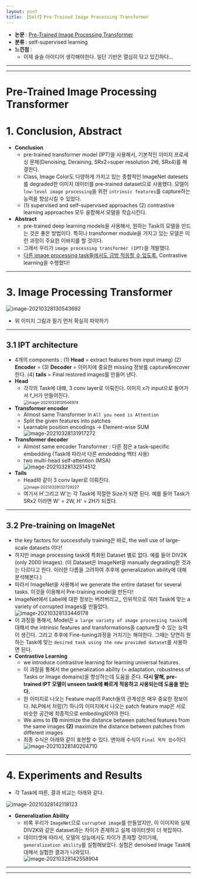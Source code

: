 ```yaml
---
layout: post
title: 【Self】Pre-Trained Image Processing Transformer
---
```


- **논문** : [Pre-Trained Image Processing Transformer](https://arxiv.org/abs/2012.00364)
- **분류** : self-supervised learning
- **느낀점** : 
  - 이제 슬슬 아이디어 생각해야한다. 일단 기반은 열심히 닦고 있긴하다...



---

---

# Pre-Trained Image Processing Transformer

# 1. Conclusion, Abstract

- **Conclusion**
  - pre-trained transformer model (IPT)을 사용해서, 기본적인 이미지 프로세싱 문제(Denoising, Deraining, SRx2=super resolution 2배, SRx4)를 해결한다.
  - Class, Image Color도 다양하게 가지고 있는 종합적인 ImageNet datesets를 degraded한 이미지 데이터를 pre-trained dataset으로 사용했다. 모델이 `low-level image processing`을 위한 `intrinsic features`를 capture하는 능력을 향상시킬 수 있었다.
  - (1) supervised and self-supervised approaches (2) contrastive learning approaches 모두 융합해서 모델을 학습시킨다.
- **Abstract**
  - pre-trained deep learning models을 사용해서, 원하는 Task의 모델을 만드는 것은 좋은 방법이다. 특히나 transformer module을 가지고 있는 모델은 이런 과정이 주요한 이바지를 할 것이다.
  - 그래서 우리가 `image processing transformer (IPT)`을 개발했다. 
  - <u>다른 image processing task들에서도 금방 적응할 수 있도록</u>, Contrastive learning을 수행했다!



---

# 3. Image Processing Transformer

![image-20210328130543692](https://github.com/junha1125/Imgaes_For_GitBlog/blob/master/Typora/image-20210328130543692.png?raw=tru)

- 위 이미지 그림과 필기 먼저 확실히 파악하기



---

## 3.1 IPT architecture

- 4개의 components : (1) **Head** = extract features from input imaeg) (2) **Encoder** = (3) **Decoder** = 이미지에 중요한 missing 정보를 capture&recover 한다.  (4)  **tails** =  Final restored images를 만들어 낸다.
- **Head** 
  - 각각의 Task에 대해, 3 conv layer로 이뤄진다. 이미지 x가 input으로 들어가서 f_H가 만들어진다.   
    <img src="https://github.com/junha1125/Imgaes_For_GitBlog/blob/master/Typora/image-20210328131546974.png?raw=tru" alt="image-20210328131546974" style="zoom:75%;" />
- **Transformer encoder**
  - Almost same Transformer in `All you need is Attention`
  - Split the given features into patches
  - Learnable position encodings -> Element-wise SUM    
    ![image-20210328131917272](https://github.com/junha1125/Imgaes_For_GitBlog/blob/master/Typora/image-20210328131917272.png?raw=tru)
- **Transformer decoder**
  - Almost same encoder Transformer : 다른 점은 a task-specific embedding (Task에 따라서 다른 emdedding 백터 사용)
  - two multi-head self-attention (MSA)     
    ![image-20210328132514512](https://github.com/junha1125/Imgaes_For_GitBlog/blob/master/Typora/image-20210328132514512.png?raw=tru)
- **Tails**
  - Head와 같이  3 conv layer로 이뤄진다.    
    <img src="https://github.com/junha1125/Imgaes_For_GitBlog/blob/master/Typora/image-20210328132729227.png?raw=tru" alt="image-20210328132729227" style="zoom:75%;" />
  - 여기서 H'그리고 W'는 각 Task에 적절한 Size가 되면 된다. 예를 들어 Task가 SRx2 이라면 W' = 2W, H' = 2H가 되겠다.



---

## 3.2 Pre-training on ImageNet

- the key factors for successfully training은 바로, the well use of large-scale datasets 이다! 
- 하지만 image processing task에 특화된 Dataset 별로 없다. 예를 들어 DIV2K (only 2000 Images). (이 Dataset은 ImageNet을 manually degrading한 것과는 다르다고 한다. 이러한 다름을 고려하여 추후에 generalization ability에 대해 분석해본다.)
- 따라서 ImageNet을 사용해서 we generate the entire dataset for several tasks. 이것을 이용해서 Pre-training model을 만든다!
- ImageNet에서 Label에 대한 정보는 버려버리고,, 인위적으로 여러 Task에 맞는  a variety of corrupted images를 만들었다.    
  ![image-20210328133446178](https://github.com/junha1125/Imgaes_For_GitBlog/blob/master/Typora/image-20210328133446178.png?raw=tru)
- 이 과정을 통해서, Model은  `a large variety of image processing tasks`에 대해서 the intrinsic features and transformations을 capture할 수 있는 능력이 생긴다. 그리고 추후에 Fine-tuning과정을 거치기는 해야한다. 그때는 당연히 원하는 Task에 맞는 `desired task using the new provided dataset`를 사용하면 된다.
- **Contrastive Learning**
  - we introduce contrastive learning for learning universal features. 
  - 이 과정을 통해서 the generalization ability (= adaptation, robustness of Tasks or Image domains)을 향상하는데 도움을 준다. **다시 말해,  pre-trained IPT 모델이 unseen task에 빠르게 적응하고 사용되는데 도움을 받는다.**
  - 한 이미지로 나오는 Feature map의 Patch들의 관계성은 매우 중요한 정보이다. NLP에서 처럼(?) 하나의 이미지에서 나오는 patch feature map은 서로 비슷한 공간에 최종적으로 embeding되어야 한다. 
  - We aims to **(1)** minimize the distance between patched features from the same images  **(2)** maximize the distance between patches from different images
  - 최종 수식은 아래와 같이 표현할 수 있다. 맨아래 수식이 `Final 목적 함수`이다   
    ![image-20210328140204710](https://github.com/junha1125/Imgaes_For_GitBlog/blob/master/Typora/image-20210328140204710.png?raw=tru)



---

# 4. Experiments and Results

- 각 Task에 따른, 결과 비교는 아래와 같다.

![image-20210328142118123](https://github.com/junha1125/Imgaes_For_GitBlog/blob/master/Typora/image-20210328142118123.png?raw=tru)

- **Generalization Ability**
  - 비록 우리가 `ImageNet`으로 `currupted image`를 만들었지만, 이 이미지와 실제 DIV2K와 같은 dataset과는 차이가 존재하고 실제 데이터셋이 더 복잡하다.
  - 데이터셋에 따라서, 모델의 성능에서도 차이가 존재할 것이기에, `generalization ability`를 실험해보았다. 실험은 denoised Image Task에 대해서 실험한 결과가 나와있다.   
    ![image-20210328142558904](https://github.com/junha1125/Imgaes_For_GitBlog/blob/master/Typora/image-20210328142558904.png?raw=tru)



---

---



